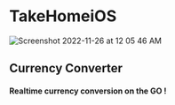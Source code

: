 # TakeHomeiOS

![Screenshot 2022-11-26 at 12 05 46 AM](https://user-images.githubusercontent.com/63583829/204040174-7f6440b6-af55-4478-8b29-3ea541eb5aad.png)



## Currency Converter
#### Realtime currency conversion on the GO ! 
